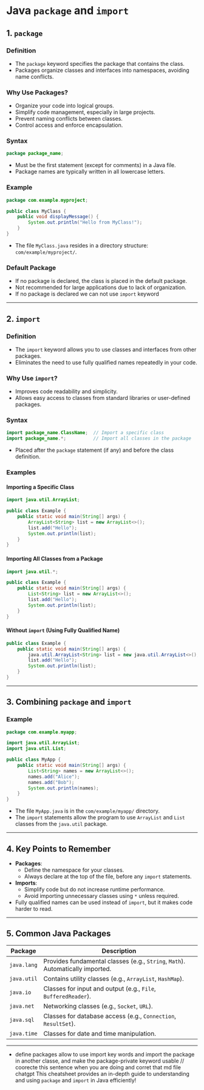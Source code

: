 
# Java `package` and `import`

## 1. `package`
### **Definition**
- The `package` keyword specifies the package that contains the class.
- Packages organize classes and interfaces into namespaces, avoiding name conflicts.

### **Why Use Packages?**
- Organize your code into logical groups.
- Simplify code management, especially in large projects.
- Prevent naming conflicts between classes.
- Control access and enforce encapsulation.

### **Syntax**
```java
package package_name;
```

- Must be the first statement (except for comments) in a Java file.
- Package names are typically written in all lowercase letters.

### **Example**
```java
package com.example.myproject;

public class MyClass {
    public void displayMessage() {
        System.out.println("Hello from MyClass!");
    }
}
```

- The file `MyClass.java` resides in a directory structure: `com/example/myproject/`.

### **Default Package**
- If no package is declared, the class is placed in the default package.
- Not recommended for large applications due to lack of organization.
- If no package is declared we can not use `import` keyword

---

## 2. `import`
### **Definition**
- The `import` keyword allows you to use classes and interfaces from other packages.
- Eliminates the need to use fully qualified names repeatedly in your code.

### **Why Use `import`?**
- Improves code readability and simplicity.
- Allows easy access to classes from standard libraries or user-defined packages.

### **Syntax**
```java
import package_name.ClassName;  // Import a specific class
import package_name.*;          // Import all classes in the package
```

- Placed after the `package` statement (if any) and before the class definition.

### **Examples**

#### Importing a Specific Class
```java
import java.util.ArrayList;

public class Example {
    public static void main(String[] args) {
        ArrayList<String> list = new ArrayList<>();
        list.add("Hello");
        System.out.println(list);
    }
}
```

#### Importing All Classes from a Package
```java
import java.util.*;

public class Example {
    public static void main(String[] args) {
        List<String> list = new ArrayList<>();
        list.add("Hello");
        System.out.println(list);
    }
}
```

#### Without `import` (Using Fully Qualified Name)
```java
public class Example {
    public static void main(String[] args) {
        java.util.ArrayList<String> list = new java.util.ArrayList<>();
        list.add("Hello");
        System.out.println(list);
    }
}
```

---

## 3. Combining `package` and `import`
### **Example**
```java
package com.example.myapp;

import java.util.ArrayList;
import java.util.List;

public class MyApp {
    public static void main(String[] args) {
        List<String> names = new ArrayList<>();
        names.add("Alice");
        names.add("Bob");
        System.out.println(names);
    }
}
```

- The file `MyApp.java` is in the `com/example/myapp/` directory.
- The `import` statements allow the program to use `ArrayList` and `List` classes from the `java.util` package.

---

## 4. Key Points to Remember
- **Packages**:
    - Define the namespace for your classes.
    - Always declare at the top of the file, before any `import` statements.
- **Imports**:
    - Simplify code but do not increase runtime performance.
    - Avoid importing unnecessary classes using `*` unless required.
- Fully qualified names can be used instead of `import`, but it makes code harder to read.

---

## 5. Common Java Packages
| Package              | Description                                              |
|----------------------|----------------------------------------------------------|
| `java.lang`          | Provides fundamental classes (e.g., `String`, `Math`). Automatically imported. |
| `java.util`          | Contains utility classes (e.g., `ArrayList`, `HashMap`). |
| `java.io`            | Classes for input and output (e.g., `File`, `BufferedReader`). |
| `java.net`           | Networking classes (e.g., `Socket`, `URL`).             |
| `java.sql`           | Classes for database access (e.g., `Connection`, `ResultSet`). |
| `java.time`          | Classes for date and time manipulation.                 |

---
- define packages allow to use import key words and import the package in another classe, and make the package-private keyword usable // coorecte this sentence when you are doing and corret that md file chatgpt 
This cheatsheet provides an in-depth guide to understanding and using `package` and `import` in Java efficiently!
